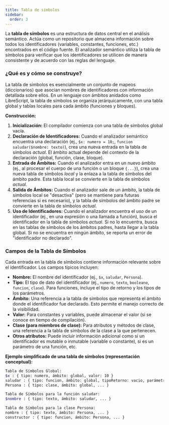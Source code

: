 ```yaml
---
title: Tabla de símbolos 
sidebar:
  order: 3
---
```



La **tabla de símbolos** es una estructura de datos central en el análisis semántico. Actúa como un repositorio que almacena información sobre todos los identificadores (variables, constantes, funciones, etc.) encontrados en el código fuente. El analizador semántico utiliza la tabla de símbolos para verificar que los identificadores se utilicen de manera consistente y de acuerdo con las reglas del lenguaje.

### ¿Qué es y cómo se construye?

La tabla de símbolos es esencialmente un conjunto de mapeos (diccionarios) que asocian nombres de identificadores con información detallada sobre ellos. En un lenguaje con ámbitos anidados como LibreScript, la tabla de símbolos se organiza jerárquicamente, con una tabla global y tablas locales para cada ámbito (funciones y bloques).

**Construcción:**

1. **Inicialización:** El compilador comienza con una tabla de símbolos global vacía.
2. **Declaración de Identificadores:** Cuando el analizador semántico encuentra una declaración (ej., `$x: numero = 10;`, `funcion saludar($nombre: texto)`), crea una nueva entrada en la tabla de símbolos *actual*. El ámbito actual depende del contexto de la declaración (global, función, clase, bloque).
3. **Entrada de Ámbitos:** Cuando el analizador entra en un nuevo ámbito (ej., al procesar el cuerpo de una función o un bloque `{...}`), crea una nueva tabla de símbolos *local* y la enlaza a la tabla de símbolos del ámbito padre. Esta tabla local se convierte en la tabla de símbolos *actual*.
4. **Salida de Ámbitos:** Cuando el analizador sale de un ámbito, la tabla de símbolos local se "desactiva" (pero se mantiene para futuras referencias si es necesario), y la tabla de símbolos del ámbito padre se convierte en la tabla de símbolos *actual*.
5. **Uso de Identificadores:** Cuando el analizador encuentra el *uso* de un identificador (ej., en una expresión o una llamada a función), busca el identificador en la tabla de símbolos *actual*. Si no lo encuentra, busca en las tablas de símbolos de los ámbitos padres, hasta llegar a la tabla global. Si no se encuentra en ningún ámbito, se reporta un error de "identificador no declarado".

### Campos de la Tabla de Símbolos

Cada entrada en la tabla de símbolos contiene información relevante sobre el identificador. Los campos típicos incluyen:

* **Nombre:** El nombre del identificador (ej., `$x`, `saludar`, `Persona`).
* **Tipo:** El tipo de dato del identificador (ej., `numero`, `texto`, `booleano`, `funcion`, `clase`). Para funciones, incluye el tipo de retorno y los tipos de los parámetros.
* **Ámbito:** Una referencia a la tabla de símbolos que representa el ámbito donde el identificador fue declarado. Esto permite el manejo correcto de la visibilidad.
* **Valor:** Para constantes y variables, puede almacenar el valor (si se conoce en tiempo de compilación).
* **Clase (para miembros de clase):** Para atributos y métodos de clase, una referencia a la tabla de símbolos de la clase a la que pertenecen.
* **Otros atributos:** Puede incluir información adicional como si un identificador es mutable o inmutable (variable o constante), si es un parámetro de una función, etc.

**Ejemplo simplificado de una tabla de símbolos (representación conceptual):**

```bash
Tabla de Símbolos Global:
$x : { tipo: numero, ámbito: global, valor: 10 }
saludar : { tipo: funcion, ámbito: global, tipoRetorno: vacio, parámetros: [ { nombre: $nombre, tipo: texto } ] }
Persona : { tipo: clase, ámbito: global, ... }

Tabla de Símbolos para la función saludar:
$nombre : { tipo: texto, ámbito: saludar, ... }

Tabla de Símbolos para la clase Persona:
nombre : { tipo: texto, ámbito: Persona, ... }
constructor : { tipo: funcion, ámbito: Persona, ... }
```
